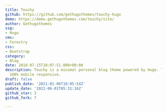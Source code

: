 ```yaml
---
title: Touchy
github: https://github.com/gethugothemes/touchy-hugo
demo: https://demo.gethugothemes.com/touchy/site/
author: Gethugothemes
ssg:
- Hugo
cms:
- Forestry
css:
- Bootstrap
category:
- Blog
date: 2018-07-15T10:07:51.000+00:00
description: Touchy is a minimal personal blog theme powered by Hugo. This theme is
  100% mobile responsive.
draft: false
publish_date: '2021-01-06T10:05:54Z'
update_date: '2022-06-01T05:31:16Z'
github_star: 3
github_fork: 7

---
```

